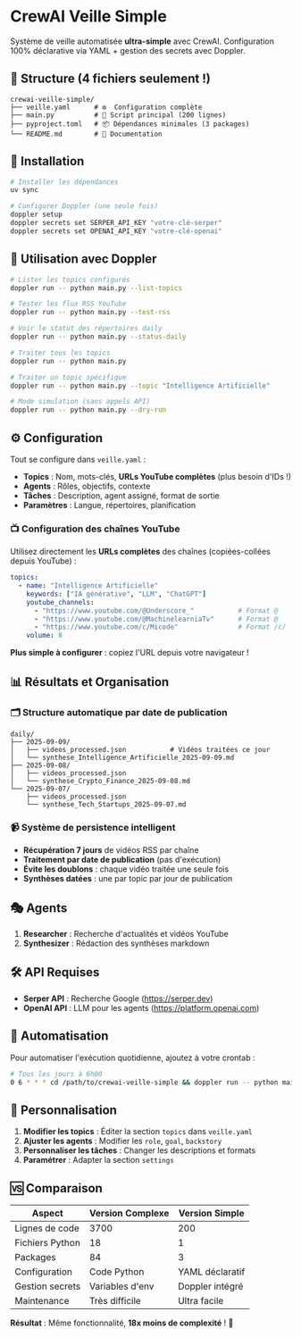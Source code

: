 # CrewAI Veille Simple

Système de veille automatisée **ultra-simple** avec CrewAI. Configuration 100% déclarative via YAML + gestion des secrets avec Doppler.

## 📁 Structure (4 fichiers seulement !)

```
crewai-veille-simple/
├── veille.yaml      # ⚙️  Configuration complète 
├── main.py          # 🚀 Script principal (200 lignes)
├── pyproject.toml   # 📦 Dépendances minimales (3 packages)
└── README.md        # 📖 Documentation
```

## 🚀 Installation

```bash
# Installer les dépendances
uv sync

# Configurer Doppler (une seule fois)
doppler setup
doppler secrets set SERPER_API_KEY "votre-clé-serper"
doppler secrets set OPENAI_API_KEY "votre-clé-openai"
```

## 🎯 Utilisation avec Doppler

```bash
# Lister les topics configurés
doppler run -- python main.py --list-topics

# Tester les flux RSS YouTube
doppler run -- python main.py --test-rss

# Voir le statut des répertoires daily
doppler run -- python main.py --status-daily

# Traiter tous les topics
doppler run -- python main.py

# Traiter un topic spécifique  
doppler run -- python main.py --topic "Intelligence Artificielle"

# Mode simulation (sans appels API)
doppler run -- python main.py --dry-run
```

## ⚙️ Configuration

Tout se configure dans `veille.yaml` :

- **Topics** : Nom, mots-clés, **URLs YouTube complètes** (plus besoin d'IDs !)
- **Agents** : Rôles, objectifs, contexte
- **Tâches** : Description, agent assigné, format de sortie  
- **Paramètres** : Langue, répertoires, planification

### 📺 Configuration des chaînes YouTube

Utilisez directement les **URLs complètes** des chaînes (copiées-collées depuis YouTube) :

```yaml
topics:
  - name: "Intelligence Artificielle"
    keywords: ["IA générative", "LLM", "ChatGPT"]
    youtube_channels:
      - "https://www.youtube.com/@Underscore_"           # Format @
      - "https://www.youtube.com/@MachinelearniaTv"      # Format @  
      - "https://www.youtube.com/c/Micode"               # Format /c/
    volume: 8
```

**Plus simple à configurer** : copiez l'URL depuis votre navigateur !

## 📊 Résultats et Organisation

### 🗂️ Structure automatique par date de publication

```
daily/
├── 2025-09-09/
│   ├── videos_processed.json           # Vidéos traitées ce jour
│   └── synthese_Intelligence_Artificielle_2025-09-09.md
├── 2025-09-08/
│   ├── videos_processed.json
│   └── synthese_Crypto_Finance_2025-09-08.md
└── 2025-09-07/
    ├── videos_processed.json
    └── synthese_Tech_Startups_2025-09-07.md
```

### 📹 Système de persistence intelligent

- **Récupération 7 jours** de vidéos RSS par chaîne
- **Traitement par date de publication** (pas d'exécution)
- **Évite les doublons** : chaque vidéo traitée une seule fois
- **Synthèses datées** : une par topic par jour de publication

## 🎭 Agents

1. **Researcher** : Recherche d'actualités et vidéos YouTube
2. **Synthesizer** : Rédaction des synthèses markdown

## 🛠️ API Requises

- **Serper API** : Recherche Google (https://serper.dev)
- **OpenAI API** : LLM pour les agents (https://platform.openai.com)

## 🔄 Automatisation

Pour automatiser l'exécution quotidienne, ajoutez à votre crontab :

```bash
# Tous les jours à 6h00  
0 6 * * * cd /path/to/crewai-veille-simple && doppler run -- python main.py
```

## 📝 Personnalisation

1. **Modifier les topics** : Éditer la section `topics` dans `veille.yaml`
2. **Ajuster les agents** : Modifier les `role`, `goal`, `backstory`
3. **Personnaliser les tâches** : Changer les descriptions et formats
4. **Paramétrer** : Adapter la section `settings`

## 🆚 Comparaison

| Aspect | Version Complexe | Version Simple |
|--------|------------------|----------------|
| Lignes de code | 3700 | 200 |
| Fichiers Python | 18 | 1 |
| Packages | 84 | 3 |
| Configuration | Code Python | YAML déclaratif |
| Gestion secrets | Variables d'env | Doppler intégré |
| Maintenance | Très difficile | Ultra facile |

**Résultat** : Même fonctionnalité, **18x moins de complexité** ! 🎉